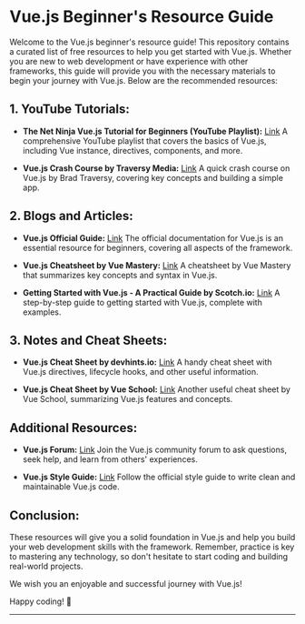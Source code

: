 # Vue.js Beginner's Resource Guide

Welcome to the Vue.js beginner's resource guide! This repository contains a curated list of free resources to help you get started with Vue.js. Whether you are new to web development or have experience with other frameworks, this guide will provide you with the necessary materials to begin your journey with Vue.js. 
Below are the recommended resources:

## 1. YouTube Tutorials:
- **The Net Ninja Vue.js Tutorial for Beginners (YouTube Playlist):** [Link](https://www.youtube.com/playlist?list=PL4cUxeGkcC9gQcYgjhBoeQH7wiAyZNrYa)
   A comprehensive YouTube playlist that covers the basics of Vue.js, including Vue instance, directives, components, and more.

- **Vue.js Crash Course by Traversy Media:** [Link](https://www.youtube.com/watch?v=Wy9q22isx3U)
   A quick crash course on Vue.js by Brad Traversy, covering key concepts and building a simple app.

## 2. Blogs and Articles:
- **Vue.js Official Guide:** [Link](https://vuejs.org/v2/guide/)
   The official documentation for Vue.js is an essential resource for beginners, covering all aspects of the framework.

- **Vue.js Cheatsheet by Vue Mastery:** [Link](https://www.vuemastery.com/vue-cheat-sheet/)
   A cheatsheet by Vue Mastery that summarizes key concepts and syntax in Vue.js.

- **Getting Started with Vue.js - A Practical Guide by Scotch.io:** [Link](https://scotch.io/tutorials/getting-started-with-vuejs-a-practical-guide)
   A step-by-step guide to getting started with Vue.js, complete with examples.

## 3. Notes and Cheat Sheets:
- **Vue.js Cheat Sheet by devhints.io:** [Link](https://devhints.io/vue)
   A handy cheat sheet with Vue.js directives, lifecycle hooks, and other useful information.

- **Vue.js Cheat Sheet by Vue School:** [Link](https://vueschool.io/articles/vuejs-tutorials/vuejs-cheat-sheet/)
   Another useful cheat sheet by Vue School, summarizing Vue.js features and concepts.

## Additional Resources:
- **Vue.js Forum:** [Link](https://forum.vuejs.org/)
   Join the Vue.js community forum to ask questions, seek help, and learn from others' experiences.

- **Vue.js Style Guide:** [Link](https://vuejs.org/v2/style-guide/)
   Follow the official style guide to write clean and maintainable Vue.js code.

## Conclusion:
These resources will give you a solid foundation in Vue.js and help you build your web development skills with the framework. Remember, practice is key to mastering any technology, so don't hesitate to start coding and building real-world projects.

We wish you an enjoyable and successful journey with Vue.js! 

Happy coding! 🚀

---
